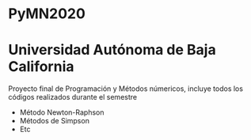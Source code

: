 # PyMN2020
# Universidad Autónoma de Baja California

Proyecto final de Programación y Métodos númericos, incluye todos los códigos realizados durante el semestre 
* Método Newton-Raphson
* Métodos de Simpson
* Etc
